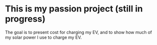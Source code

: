 # This is my passion project (still in progress)

The goal is to present cost for charging my EV, and to show how much of my solar power I use to charge my EV.
